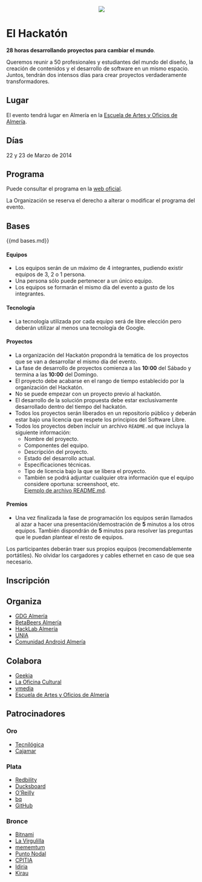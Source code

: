 <p align="center">
  <a href="http://elhackaton.com"><img src="http://josejuansanchez.github.io/images/logo_elhackaton.png" /></a>
</p>

El Hackatón
===========

**28 horas desarrollando proyectos para cambiar el mundo**.

Queremos reunir a 50 profesionales y estudiantes del mundo del diseño, la creación de contenidos y el desarrollo de software en un mismo espacio. Juntos, tendrán dos intensos días para crear proyectos verdaderamente transformadores.

Lugar
-----

El evento tendrá lugar en Almería en la [Escuela de Artes y Oficios de Almería](http://www.eaalmeria.es). 

Días
----

22 y 23 de Marzo de 2014

Programa
--------

Puede consultar el programa en la [web oficial](http://elhackaton.com/#programa).

La Organización se reserva el derecho a alterar o modificar el programa del evento.

Bases
-----

{{md  bases.md}} 

#### Equipos
* Los equipos serán de un máximo de 4 integrantes, pudiendo existir equipos de 3, 2 o 1 persona.
* Una persona sólo puede pertenecer a un único equipo.
* Los equipos se formarán el mismo día del evento a gusto de los integrantes.

#### Tecnología
* La tecnología utilizada por cada equipo será de libre elección pero deberán utilizar al menos una tecnología de Google. 

#### Proyectos
* La organización del Hackatón propondrá la temática de los proyectos que se van a desarrollar el mismo día del evento.
* La fase de desarrollo de proyectos comienza a las **10:00** del Sábado y termina a las **10:00** del Domingo.
* El proyecto debe acabarse en el rango de tiempo establecido por la organización del Hackatón.
* No se puede empezar con un proyecto previo al hackatón. 
* El desarrollo de la solución propuesta debe estar exclusivamente desarrollado dentro del tiempo del hackatón.
* Todos los proyectos serán liberados en un repositorio público y deberán estar bajo una licencia que respete los principios del Software Libre.
* Todos los proyectos deben incluir un archivo ```README.md``` que incluya la siguiente información: 
  * Nombre del proyecto.
  * Componentes del equipo.
  * Descripción del proyecto.
  * Estado del desarrollo actual.
  * Especificaciones técnicas. 
  * Tipo de licencia bajo la que se libera el proyecto.
  * También se podrá adjuntar cualquier otra información que el equipo considere oportuna: screenshoot, etc.  
  [Ejemplo de archivo README.md](https://github.com/elhackaton/doc/blob/master/sampleproject/README.md). 

#### Premios

* Una vez finalizada la fase de programación los equipos serán llamados al azar a hacer una presentación/demostración de **5** minutos a los otros equipos. También dispondrán de **5** minutos para resolver las preguntas que le puedan plantear el resto de equipos.

Los participantes deberán traer sus propios equipos (recomendablemente portátiles). No olvidar los cargadores y cables ethernet en caso de que sea necesario.

Inscripción
------------



Organiza
--------
* [GDG Almería](https://plus.google.com/communities/108207498944847513939)
* [BetaBeers Almería](https://twitter.com/betabeersALM) 
* [HackLab Almería](http://hacklabalmeria.net)
* [UNIA](http://unia.ual.es) 
* [Comunidad Android Almería](https://plus.google.com/communities/105420979515011141876)


Colabora
--------
* [Geekia](http://www.geekia.es)
* [La Oficina Cultural](http://laoficinacultural.org)
* [vmedia](http://www.vmedia.es)
* [Escuela de Artes y Oficios de Almería](http://www.eaalmeria.es)

Patrocinadores
--------------

### Oro
* [Tecnilógica](http://tecnilogica.com)
* [Cajamar](http://cajamar.es)

### Plata
* [Redbility](http://redbility.com)
* [Ducksboard](https://ducksboard.com)
* [O'Reilly](http://www.oreilly.com)
* [bq](http://www.bqreaders.com)
* [GitHub](http://github.com)

### Bronce
* [Bitnami](http://bitnami.com)
* [La Virgulilla](https://twitter.com/lavirgulillaes/)
* [mememtum](http://mememtum.com)
* [Punto Nodal](http://www.linkedin.com/company/soloraf---punto-nodal-s.l./products?trk=top_nav_products)
* [CPITIA](http://www.cpitia.org)
* [Idiria](http://idiria.com)
* [Kirau](http://kirau.com)

